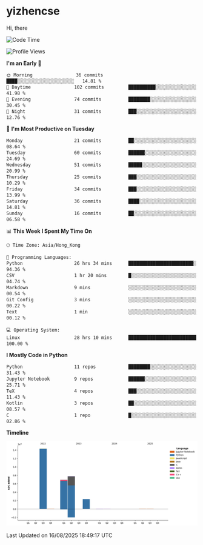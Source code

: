 # yizhencse


Hi, there

<!--START_SECTION:waka-->
![Code Time](http://img.shields.io/badge/Code%20Time-113%20hrs%209%20mins-blue)

![Profile Views](http://img.shields.io/badge/Profile%20Views-0-blue)

**I'm an Early 🐤** 

```text
🌞 Morning                36 commits          ████░░░░░░░░░░░░░░░░░░░░░   14.81 % 
🌆 Daytime                102 commits         ██████████░░░░░░░░░░░░░░░   41.98 % 
🌃 Evening                74 commits          ████████░░░░░░░░░░░░░░░░░   30.45 % 
🌙 Night                  31 commits          ███░░░░░░░░░░░░░░░░░░░░░░   12.76 % 
```
📅 **I'm Most Productive on Tuesday** 

```text
Monday                   21 commits          ██░░░░░░░░░░░░░░░░░░░░░░░   08.64 % 
Tuesday                  60 commits          ██████░░░░░░░░░░░░░░░░░░░   24.69 % 
Wednesday                51 commits          █████░░░░░░░░░░░░░░░░░░░░   20.99 % 
Thursday                 25 commits          ███░░░░░░░░░░░░░░░░░░░░░░   10.29 % 
Friday                   34 commits          ███░░░░░░░░░░░░░░░░░░░░░░   13.99 % 
Saturday                 36 commits          ████░░░░░░░░░░░░░░░░░░░░░   14.81 % 
Sunday                   16 commits          ██░░░░░░░░░░░░░░░░░░░░░░░   06.58 % 
```


📊 **This Week I Spent My Time On** 

```text
🕑︎ Time Zone: Asia/Hong_Kong

💬 Programming Languages: 
Python                   26 hrs 34 mins      ████████████████████████░   94.36 % 
CSV                      1 hr 20 mins        █░░░░░░░░░░░░░░░░░░░░░░░░   04.74 % 
Markdown                 9 mins              ░░░░░░░░░░░░░░░░░░░░░░░░░   00.54 % 
Git Config               3 mins              ░░░░░░░░░░░░░░░░░░░░░░░░░   00.22 % 
Text                     1 min               ░░░░░░░░░░░░░░░░░░░░░░░░░   00.12 % 

💻 Operating System: 
Linux                    28 hrs 10 mins      █████████████████████████   100.00 % 
```

**I Mostly Code in Python** 

```text
Python                   11 repos            ████████░░░░░░░░░░░░░░░░░   31.43 % 
Jupyter Notebook         9 repos             ██████░░░░░░░░░░░░░░░░░░░   25.71 % 
TeX                      4 repos             ███░░░░░░░░░░░░░░░░░░░░░░   11.43 % 
Kotlin                   3 repos             ██░░░░░░░░░░░░░░░░░░░░░░░   08.57 % 
C                        1 repo              █░░░░░░░░░░░░░░░░░░░░░░░░   02.86 % 
```



**Timeline**

![Lines of Code chart](https://raw.githubusercontent.com/yizhencse/yizhencse/main/assets/bar_graph.png)


 Last Updated on 16/08/2025 18:49:17 UTC
<!--END_SECTION:waka-->

